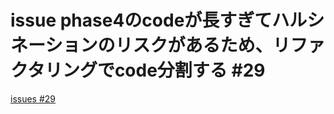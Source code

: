 # issue phase4のcodeが長すぎてハルシネーションのリスクがあるため、リファクタリングでcode分割する #29
[issues #29](https://github.com/cat2151/ym2151-zig-cc/issues/29)


